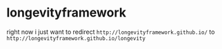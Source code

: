 # longevityframework

right now i just want to redirect `http://longevityframework.github.io/` to `http://longevityframework.github.io/longevity`
